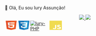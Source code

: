 👋 Olá, Eu sou Iury Assunção!

<div align="center">
  <a href="https://github.com/iury-assuncao">
  <img height="180em" src="https://github-readme-stats.vercel.app/api?username=iury-assuncao&show_icons=true&theme=dracula&include_all_commits=true&count_private=true"/>
  <img height="180em" src="https://github-readme-stats.vercel.app/api/top-langs/?username=iury-assuncao&layout=compact&langs_count=7&theme=dracula"/>
  
</div>

<div style="display: flex"><br>

  <img align="center" alt="Iury-HTML" height="30" width="40" src="https://raw.githubusercontent.com/devicons/devicon/master/icons/html5/html5-original.svg">
  <img align="center" alt="Iury-CSS" height="30" width="40" src="https://raw.githubusercontent.com/devicons/devicon/master/icons/css3/css3-original.svg">
  <img align="center" alt="Iury-PHP" height="50" width="60" src="https://cdn.jsdelivr.net/gh/devicons/devicon/icons/php/php-original.svg" />
  <img align="center" alt="Iury-Js" height="30" width="40" src="https://raw.githubusercontent.com/devicons/devicon/master/icons/javascript/javascript-plain.svg">
  
</div>

